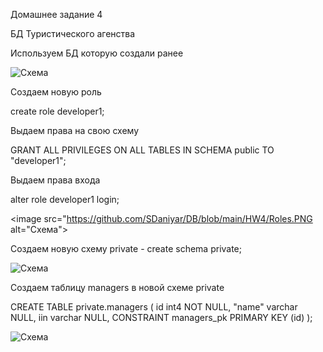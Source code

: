 Домашнее задание 4 

БД Туристического агенства 

Используем БД которую создали ранее

<image src="https://github.com/SDaniyar/DB/blob/main/HW4/Diagram1.PNG" alt="Схема">

Создаем новую роль 

create role developer1;

Выдаем права на свою схему 

GRANT ALL PRIVILEGES ON ALL TABLES IN SCHEMA public TO "developer1";

Выдаем права входа

alter role developer1 login;

<image src="https://github.com/SDaniyar/DB/blob/main/HW4/Roles.PNG alt="Схема">

Создаем новую схему private - create schema private;

<image src="https://github.com/SDaniyar/DB/blob/main/HW4/schema.PNG" alt="Схема">


Создаем таблицу managers в новой схеме private

CREATE TABLE private.managers (
	id int4 NOT NULL,
	"name" varchar NULL,
	iin varchar NULL,
	CONSTRAINT managers_pk PRIMARY KEY (id)
);

<image src="https://github.com/SDaniyar/DB/blob/main/HW4/T1.PNG" alt="Схема">